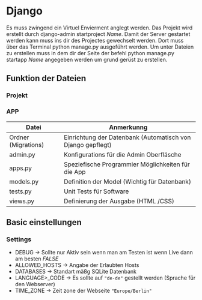 # Django

Es muss zwingend ein Virtuel Envierment anglegt werden.
Das Projekt wird erstellt durch django-admin startproject *Name*.
Damit der Server gestartet werden kann muss ins dir des Projectes gewechselt werden. Dort  muss über das Terminal python manage.py ausgeführt werden.
Um unter Dateien zu erstellen muss in dem dir der  Seite der befehl python manage.py startapp *Name* angegeben werden um grund gerüst zu erstellen.

## Funktion der Dateien
### Projekt

### APP
| Datei  | Anmerkunng|
|----| ---------|
| Ordner (Migrations)    | Einrichtung der Datenbank (Automatisch von Django gepflegt) |
| admin.py                        | Konfigurations für die Admin Oberfläsche                                       |
| apps.py                           | Speziefische Programmier Möglichkeiten für die App                  |
| models.py                      | Definition der Model (Wichtig für Datenbank)                                |
| tests.py                           | Unit Tests für Software                                                                |
| views.py                         | Definierung der Ausgabe (HTML /CSS) |

## Basic einstellungen
### Settings
* DEBUG                            -> Sollte nur Aktiv sein wenn man am Testen ist wenn Live dann am besten *FALSE*
* ALLOWED_HOSTS       -> Angabe der Erlaubten Hosts
* DATABASES                   -> Standart mäßg SQLite Datenbank
* LANGUAGE>_CODE   -> Es sollte auf  ``` "de-de" ``` gestellt werden (Sprache für den Webserver)
* TIME_ZONE                   -> Zeit zone der Webseite ```"Europe/Berlin" ```
